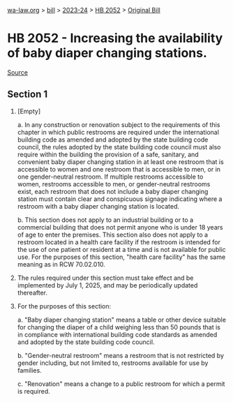 [wa-law.org](/) > [bill](/bill/) > [2023-24](/bill/2023-24/) > [HB 2052](/bill/2023-24/hb/2052/) > [Original Bill](/bill/2023-24/hb/2052/1/)

# HB 2052 - Increasing the availability of baby diaper changing stations.

[Source](http://lawfilesext.leg.wa.gov/biennium/2023-24/Pdf/Bills/House%20Bills/2052.pdf)

## Section 1
1. [Empty]

    a. In any construction or renovation subject to the requirements of this chapter in which public restrooms are required under the international building code as amended and adopted by the state building code council, the rules adopted by the state building code council must also require within the building the provision of a safe, sanitary, and convenient baby diaper changing station in at least one restroom that is accessible to women and one restroom that is accessible to men, or in one gender-neutral restroom. If multiple restrooms accessible to women, restrooms accessible to men, or gender-neutral restrooms exist, each restroom that does not include a baby diaper changing station must contain clear and conspicuous signage indicating where a restroom with a baby diaper changing station is located.

    b. This section does not apply to an industrial building or to a commercial building that does not permit anyone who is under 18 years of age to enter the premises. This section also does not apply to a restroom located in a health care facility if the restroom is intended for the use of one patient or resident at a time and is not available for public use. For the purposes of this section, "health care facility" has the same meaning as in RCW 70.02.010.

2. The rules required under this section must take effect and be implemented by July 1, 2025, and may be periodically updated thereafter.

3. For the purposes of this section:

    a. "Baby diaper changing station" means a table or other device suitable for changing the diaper of a child weighing less than 50 pounds that is in compliance with international building code standards as amended and adopted by the state building code council.

    b. "Gender-neutral restroom" means a restroom that is not restricted by gender including, but not limited to, restrooms available for use by families.

    c. "Renovation" means a change to a public restroom for which a permit is required.

